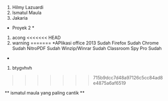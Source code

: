 1. Hilmy Lazuardi
1. Ismatul Maula
1. Jakaria
* Proyek 2 *

1. acong
<<<<<<< HEAD
1. warning
=======
*APlikasi
office 2013 Sudah
Firefox  Sudah
Chrome Sudah
NitroPDF Sudah
Winzip/Winrar Sudah
Classroom Spy Pro Sudah
*
1. btygvhvh

>>>>>>> 715b9dcc7d48a97126c5cc84ad8e4875a6af6519


** ismatul maula yang paling cantik **
